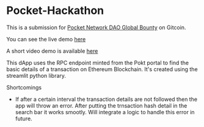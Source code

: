 # Pocket-Hackathon
This is a submission for [Pocket Network DAO Global Bounty](https://gitcoin.co/issue/pokt-foundation/bounties/3/100026898) on Gitcoin.

You can see the live demo [here]()

A short video demo is available [here]()

This dApp uses the RPC endpoint minted from the Pokt portal to find the basic details of a transaction on Ethereum Blockchain.
It's created using the streamlit python library.

Shortcomings
- If after a certain interval the transaction details are not followed then the app will throw an error. After putting the trnsaction hash detail in the search bar it works smootly. Will integrate a logic to handle this error in future.
